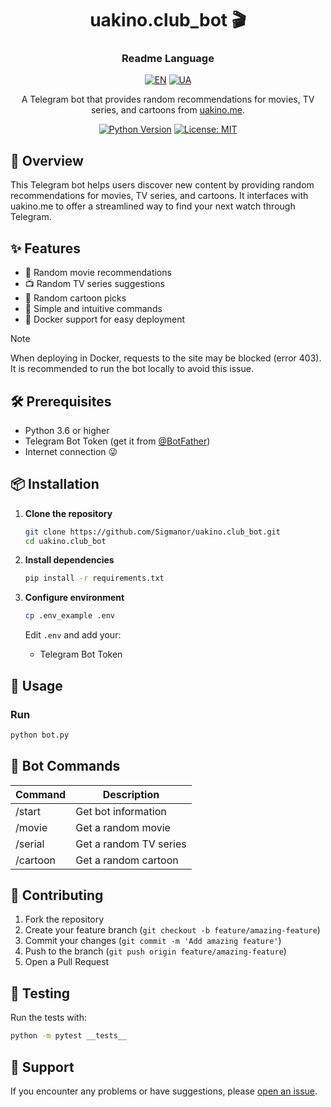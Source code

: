 <div align="center">

# uakino.club_bot 🎬

<h3>Readme Language</h3>

[![EN](https://img.shields.io/badge/English-0e7837.svg)](README.md) [![UA](https://img.shields.io/badge/Ukrainian-c9c9c9.svg)](README_UA.md)


A Telegram bot that provides random recommendations for movies, TV series, and cartoons from [uakino.me](https://uakino.me).

[![Python Version](https://img.shields.io/badge/python-3.6%2B-blue.svg)](https://www.python.org/downloads/)
[![License: MIT](https://img.shields.io/badge/License-MIT-green.svg)](https://opensource.org/licenses/MIT)

</div>

## 📖 Overview

This Telegram bot helps users discover new content by providing random recommendations for movies, TV series, and cartoons. It interfaces with uakino.me to offer a streamlined way to find your next watch through Telegram.

## ✨ Features

- 🎲 Random movie recommendations
- 📺 Random TV series suggestions
- 🎨 Random cartoon picks
- 🚀 Simple and intuitive commands
- 🐳 Docker support for easy deployment

> [!NOTE]
> When deploying in Docker, requests to the site may be blocked (error 403). It is recommended to run the bot locally to avoid this issue.

## 🛠️ Prerequisites

- Python 3.6 or higher
- Telegram Bot Token (get it from [@BotFather](https://t.me/botfather))
- Internet connection 😜

## 📦 Installation

1. **Clone the repository**
   ```bash
   git clone https://github.com/Sigmanor/uakino.club_bot.git
   cd uakino.club_bot
   ```

2. **Install dependencies**
   ```bash
   pip install -r requirements.txt
   ```

3. **Configure environment**
   ```bash
   cp .env_example .env
   ```
   Edit `.env` and add your:
   - Telegram Bot Token

## 🚀 Usage

### Run

```bash
python bot.py
```

## 🤖 Bot Commands

| Command    | Description                    |
|------------|--------------------------------|
| /start     | Get bot information           |
| /movie     | Get a random movie            |
| /serial    | Get a random TV series        |
| /cartoon   | Get a random cartoon          |

## 📝 Contributing

1. Fork the repository
2. Create your feature branch (`git checkout -b feature/amazing-feature`)
3. Commit your changes (`git commit -m 'Add amazing feature'`)
4. Push to the branch (`git push origin feature/amazing-feature`)
5. Open a Pull Request

## 🧪 Testing

Run the tests with:

```bash
python -m pytest __tests__
```

## 🤝 Support

If you encounter any problems or have suggestions, please [open an issue](https://github.com/Sigmanor/uakino.club_bot/issues).
